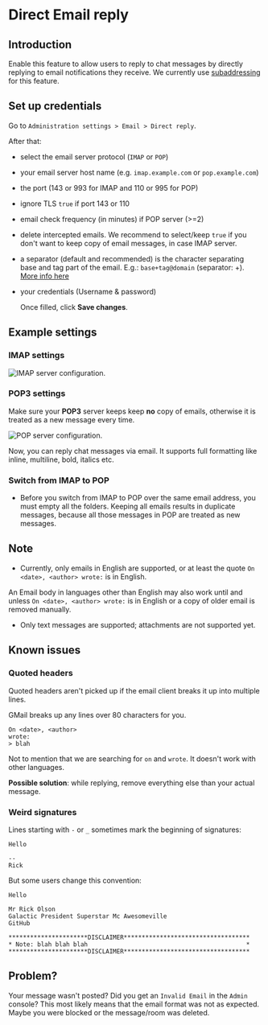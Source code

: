 # Direct Email reply

## Introduction

Enable this feature to allow users to reply to chat messages by directly replying to email notifications they receive. We currently use [subaddressing](https://en.wikipedia.org/wiki/Email\_address#Subaddressing) for this feature.

## Set up credentials

Go to `Administration settings > Email > Direct reply`.

After that:

* select the email server protocol (`IMAP` or `POP`)
* your email server host name (e.g. `imap.example.com` or `pop.example.com`)
* the port (143 or 993 for IMAP and 110 or 995 for POP)
* ignore TLS `true` if port 143 or 110
* email check frequency (in minutes) if POP server (>=2)
* delete intercepted emails. We recommend to select/keep `true` if you don't want to keep copy of email messages, in case IMAP server.
* a separator (default and recommended) is the character separating base and tag part of the email. E.g.: `base+tag@domain` (separator: +). [More info here](https://en.wikipedia.org/wiki/Email\_address#Subaddressing)
*   your credentials (Username & password)

    Once filled, click **Save changes**.

## Example settings

### IMAP settings

![IMAP server configuration.](../../../../../.gitbook/assets/imap-1.png)

### POP3 settings

Make sure your **POP3** server keeps keep **no** copy of emails, otherwise it is treated as a new message every time.

![POP server configuration.](../../../../../.gitbook/assets/pop-1.png)

Now, you can reply chat messages via email. It supports full formatting like inline, multiline, bold, italics etc.

### Switch from IMAP to POP

* Before you switch from IMAP to POP over the same email address, you must empty all the folders. Keeping all emails results in duplicate messages, because all those messages in POP are treated as new messages.

## Note

* Currently, only emails in English are supported, or at least the quote `On <date>, <author> wrote:` is in English.

An Email body in languages other than English may also work until and unless `On <date>, <author> wrote:` is in English or a copy of older email is removed manually.

* Only text messages are supported; attachments are not supported yet.

## Known issues

### Quoted headers

Quoted headers aren't picked up if the email client breaks it up into multiple lines.

GMail breaks up any lines over 80 characters for you.

```
On <date>, <author>
wrote:
> blah
```

Not to mention that we are searching for `on` and `wrote`. It doesn't work with other languages.

**Possible solution**: while replying, remove everything else than your actual message.

### Weird signatures

Lines starting with `-` or `_` sometimes mark the beginning of signatures:

```
Hello

--
Rick
```

But some users change this convention:

```
Hello

Mr Rick Olson
Galactic President Superstar Mc Awesomeville
GitHub

**********************DISCLAIMER***********************************
* Note: blah blah blah                                            *
**********************DISCLAIMER***********************************
```

## Problem?

Your message wasn't posted? Did you get an `Invalid Email` in the `Admin` console? This most likely means that the email format was not as expected. Maybe you were blocked or the message/room was deleted.
